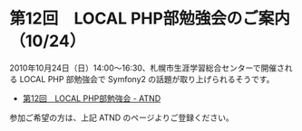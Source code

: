 第12回　LOCAL PHP部勉強会のご案内（10/24）
=========================================

2010年10月24日（日）14:00〜16:30、札幌市生涯学習総合センターで開催される LOCAL PHP 部勉強会で Symfony2 の話題が取り上げられるそうです。

  - [第12回　LOCAL PHP部勉強会 - ATND](http://atnd.org/events/8283)


参加ご希望の方は、上記 ATND のページよりご登録ください。


